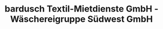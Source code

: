 ---
title: "bardusch Textil-Mietdienste GmbH - Wäschereigruppe Südwest GmbH"
url: /ludwigshafen-am-rhein/bardusch-textil-mietdienste-gmbh-waeschereigruppe-suedwest-gmbh/
shop: Wäscherei
---